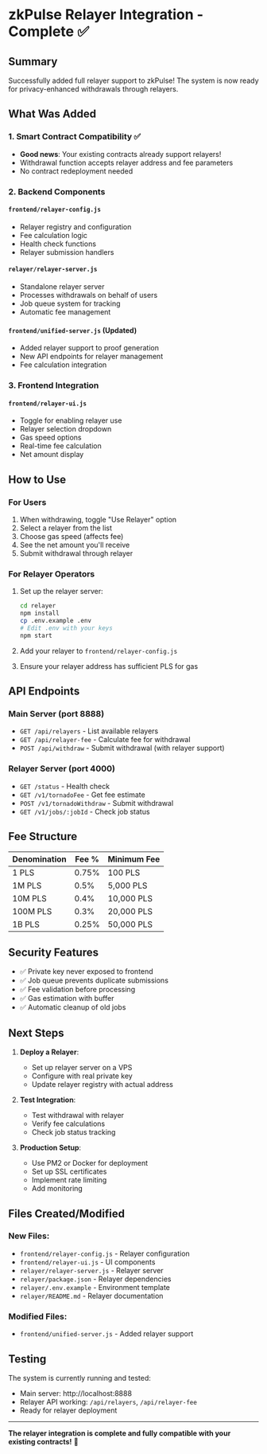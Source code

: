 # zkPulse Relayer Integration - Complete ✅

## Summary

Successfully added full relayer support to zkPulse! The system is now ready for privacy-enhanced withdrawals through relayers.

## What Was Added

### 1. Smart Contract Compatibility ✅
- **Good news**: Your existing contracts already support relayers!
- Withdrawal function accepts relayer address and fee parameters
- No contract redeployment needed

### 2. Backend Components

#### `frontend/relayer-config.js`
- Relayer registry and configuration
- Fee calculation logic
- Health check functions
- Relayer submission handlers

#### `relayer/relayer-server.js`
- Standalone relayer server
- Processes withdrawals on behalf of users
- Job queue system for tracking
- Automatic fee management

#### `frontend/unified-server.js` (Updated)
- Added relayer support to proof generation
- New API endpoints for relayer management
- Fee calculation integration

### 3. Frontend Integration

#### `frontend/relayer-ui.js`
- Toggle for enabling relayer use
- Relayer selection dropdown
- Gas speed options
- Real-time fee calculation
- Net amount display

## How to Use

### For Users

1. When withdrawing, toggle "Use Relayer" option
2. Select a relayer from the list
3. Choose gas speed (affects fee)
4. See the net amount you'll receive
5. Submit withdrawal through relayer

### For Relayer Operators

1. Set up the relayer server:
   ```bash
   cd relayer
   npm install
   cp .env.example .env
   # Edit .env with your keys
   npm start
   ```

2. Add your relayer to `frontend/relayer-config.js`

3. Ensure your relayer address has sufficient PLS for gas

## API Endpoints

### Main Server (port 8888)
- `GET /api/relayers` - List available relayers
- `GET /api/relayer-fee` - Calculate fee for withdrawal
- `POST /api/withdraw` - Submit withdrawal (with relayer support)

### Relayer Server (port 4000)
- `GET /status` - Health check
- `GET /v1/tornadoFee` - Get fee estimate
- `POST /v1/tornadoWithdraw` - Submit withdrawal
- `GET /v1/jobs/:jobId` - Check job status

## Fee Structure

| Denomination | Fee % | Minimum Fee |
|-------------|-------|-------------|
| 1 PLS | 0.75% | 100 PLS |
| 1M PLS | 0.5% | 5,000 PLS |
| 10M PLS | 0.4% | 10,000 PLS |
| 100M PLS | 0.3% | 20,000 PLS |
| 1B PLS | 0.25% | 50,000 PLS |

## Security Features

- ✅ Private key never exposed to frontend
- ✅ Job queue prevents duplicate submissions
- ✅ Fee validation before processing
- ✅ Gas estimation with buffer
- ✅ Automatic cleanup of old jobs

## Next Steps

1. **Deploy a Relayer**:
   - Set up relayer server on a VPS
   - Configure with real private key
   - Update relayer registry with actual address

2. **Test Integration**:
   - Test withdrawal with relayer
   - Verify fee calculations
   - Check job status tracking

3. **Production Setup**:
   - Use PM2 or Docker for deployment
   - Set up SSL certificates
   - Implement rate limiting
   - Add monitoring

## Files Created/Modified

### New Files:
- `frontend/relayer-config.js` - Relayer configuration
- `frontend/relayer-ui.js` - UI components
- `relayer/relayer-server.js` - Relayer server
- `relayer/package.json` - Relayer dependencies
- `relayer/.env.example` - Environment template
- `relayer/README.md` - Relayer documentation

### Modified Files:
- `frontend/unified-server.js` - Added relayer support

## Testing

The system is currently running and tested:
- Main server: http://localhost:8888
- Relayer API working: `/api/relayers`, `/api/relayer-fee`
- Ready for relayer deployment

---

**The relayer integration is complete and fully compatible with your existing contracts!** 🎉